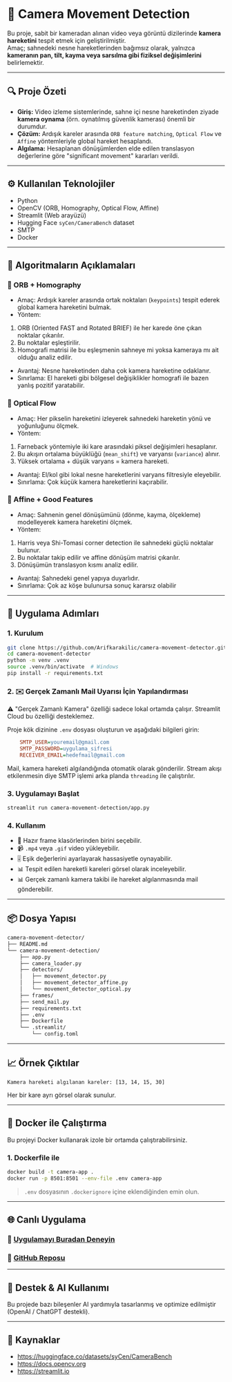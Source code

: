 # 🎥 Camera Movement Detection

Bu proje, sabit bir kameradan alınan video veya görüntü dizilerinde **kamera hareketini** tespit etmek için geliştirilmiştir.  
Amaç; sahnedeki nesne hareketlerinden bağımsız olarak, yalnızca **kameranın pan, tilt, kayma veya sarsılma gibi fiziksel değişimlerini** belirlemektir.

---

## 🔍 Proje Özeti

- **Giriş:** Video izleme sistemlerinde, sahne içi nesne hareketinden ziyade **kamera oynama** (örn. oynatılmış güvenlik kamerası) önemli bir durumdur.
- **Çözüm:** Ardışık kareler arasında `ORB feature matching`, `Optical Flow` ve `Affine` yöntemleriyle global hareket hesaplandı.
- **Algılama:** Hesaplanan dönüşümlerden elde edilen translasyon değerlerine göre "significant movement" kararları verildi.

---

## ⚙️ Kullanılan Teknolojiler

- Python
- OpenCV (ORB, Homography, Optical Flow, Affine)
- Streamlit (Web arayüzü)
- Hugging Face `syCen/CameraBench` dataset
- SMTP
- Docker

---

## 🧠 Algoritmaların Açıklamaları

### 🔹 ORB + Homography

- Amaç: Ardışık kareler arasında ortak noktaları (`keypoints`) tespit ederek global kamera hareketini bulmak.
- Yöntem:

1. ORB (Oriented FAST and Rotated BRIEF) ile her karede öne çıkan noktalar çıkarılır.
2. Bu noktalar eşleştirilir.
3. Homografi matrisi ile bu eşleşmenin sahneye mi yoksa kameraya mı ait olduğu analiz edilir.

- Avantaj: Nesne hareketinden daha çok kamera hareketine odaklanır.
- Sınırlama: El hareketi gibi bölgesel değişiklikler homografi ile bazen yanlış pozitif yaratabilir.

### 🔹 Optical Flow

- Amaç: Her pikselin hareketini izleyerek sahnedeki hareketin yönü ve yoğunluğunu ölçmek.
- Yöntem:

1. Farneback yöntemiyle iki kare arasındaki piksel değişimleri hesaplanır.
2. Bu akışın ortalama büyüklüğü (`mean_shift`) ve varyansı (`variance`) alınır.
3. Yüksek ortalama + düşük varyans = kamera hareketi.

- Avantaj: El/kol gibi lokal nesne hareketlerini varyans filtresiyle eleyebilir.
- Sınırlama: Çok küçük kamera hareketlerini kaçırabilir.

### 🔹 Affine + Good Features

- Amaç: Sahnenin genel dönüşümünü (dönme, kayma, ölçekleme) modelleyerek kamera hareketini ölçmek.
- Yöntem:

1. Harris veya Shi-Tomasi corner detection ile sahnedeki güçlü noktalar bulunur.
2. Bu noktalar takip edilir ve affine dönüşüm matrisi çıkarılır.
3. Dönüşümün translasyon kısmı analiz edilir.

- Avantaj: Sahnedeki genel yapıya duyarlıdır.
- Sınırlama: Çok az köşe bulunursa sonuç kararsız olabilir

---

## 🚀 Uygulama Adımları

### 1. Kurulum

```bash
git clone https://github.com/Arifkarakilic/camera-movement-detector.git
cd camera-movement-detector
python -m venv .venv
source .venv/bin/activate  # Windows
pip install -r requirements.txt
```

### 2. ✉️ Gerçek Zamanlı Mail Uyarısı İçin Yapılandırması

⚠️ "Gerçek Zamanlı Kamera" özelliği sadece lokal ortamda çalışır. Streamlit Cloud bu özelliği desteklemez.

Proje kök dizinine `.env` dosyası oluşturun ve aşağıdaki bilgileri girin:
```ini
    SMTP_USER=youremail@gmail.com
    SMTP_PASSWORD=uygulama_sifresi
    RECEIVER_EMAIL=hedefmail@gmail.com
```

Mail, kamera hareketi algılandığında otomatik olarak gönderilir. Stream akışı etkilenmesin diye SMTP işlemi arka planda `threading` ile çalıştırılır.


### 3. Uygulamayı Başlat

```bash
streamlit run camera-movement-detection/app.py
```

### 4. Kullanım

- 📂 Hazır frame klasörlerinden birini seçebilir.
- 📹 `.mp4` veya `.gif` video yükleyebilir.
- 🎚️ Eşik değerlerini ayarlayarak hassasiyetle oynayabilir.
- 📊 Tespit edilen hareketli kareleri görsel olarak inceleyebilir.
- 📊 Gerçek zamanlı kamera takibi ile hareket algılanmasında mail gönderebilir.

---

## 📦 Dosya Yapısı

```bash
camera-movement-detector/
├── README.md
└── camera-movement-detection/
    ├── app.py
    ├── camera_loader.py
    ├── detectors/
    │   ├── movement_detector.py
    │   ├── movement_detector_affine.py
    │   └── movement_detector_optical.py
    ├── frames/
    ├── send_mail.py
    ├── requirements.txt
    ├── .env
    ├── Dockerfile
    └── .streamlit/
        └── config.toml
```

---

## 📈 Örnek Çıktılar

```text
Kamera hareketi algılanan kareler: [13, 14, 15, 30]
```

Her bir kare ayrı görsel olarak sunulur.

---

## 🐳 Docker ile Çalıştırma

Bu projeyi Docker kullanarak izole bir ortamda çalıştırabilirsiniz.

### 1. Dockerfile ile

```bash
docker build -t camera-app .
docker run -p 8501:8501 --env-file .env camera-app
```
> `.env` dosyasının `.dockerignore` içine eklendiğinden emin olun.
---

## 🌐 Canlı Uygulama

### 🔗 [Uygulamayı Buradan Deneyin](https://camera-movement-detector.streamlit.app/)

### 📁 [GitHub Reposu](https://github.com/Arifkarakilic/camera-movement-detector)

---

## 🤖 Destek & AI Kullanımı

Bu projede bazı bileşenler AI yardımıyla tasarlanmış ve optimize edilmiştir (OpenAI / ChatGPT destekli).

---

## 📄 Kaynaklar

- https://huggingface.co/datasets/syCen/CameraBench
- https://docs.opencv.org
- https://streamlit.io
